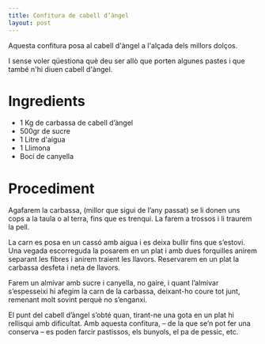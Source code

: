 ```yaml
---
title: Confitura de cabell d’àngel
layout: post
---
```

Aquesta confitura posa al cabell d'àngel a l'alçada dels millors dolços.

I sense voler qüestiona què deu ser allò que porten algunes pastes i que també n'hi diuen cabell d'àngel.

Ingredients
===========

* 1 Kg de carbassa de cabell d’àngel
* 500gr de sucre
* 1 Litre d'aigua
* 1 Llimona
* Bocí de canyella

Procediment
===========

Agafarem la carbassa, (millor que sigui de l’any passat) se li donen uns cops a la taula o al terra, fins que es trenqui. La farem a trossos i li traurem la pell.

La carn es posa en un cassó amb aigua i es deixa bullir fins que s’estovi. Una vegada escorreguda la posarem en un plat i amb dues forquilles anirem separant les fibres i anirem traient les llavors. Reservarem en un plat la carbassa desfeta i neta de llavors.

Farem un almívar amb sucre i canyella, no gaire, i quant l’almívar s’espesseixi hi afegim la carn de la carbassa, deixant-ho coure tot junt, remenant molt sovint perquè no s’enganxi.

El punt del cabell d’àngel s’obté quan, tirant-ne una gota en un plat hi rellisqui amb dificultat. Amb aquesta confitura, – de la que se’n pot fer una conserva – es poden farcir pastissos, els bunyols, el pa de pessic, etc.
